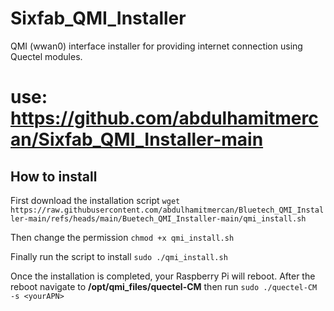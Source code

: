 # Sixfab_QMI_Installer
QMI (wwan0) interface installer for providing internet connection using Quectel modules. 
# use: https://github.com/abdulhamitmercan/Sixfab_QMI_Installer-main

## How to install
First download the installation script 
`wget https://raw.githubusercontent.com/abdulhamitmercan/Bluetech_QMI_Installer-main/refs/heads/main/Buetech_QMI_Installer-main/qmi_install.sh`

Then change the permission 
`chmod +x qmi_install.sh`

Finally run the script to install
`sudo ./qmi_install.sh`

Once the installation is completed, your Raspberry Pi will reboot.
After the reboot navigate to **/opt/qmi_files/quectel-CM**
then run 
`sudo ./quectel-CM -s <yourAPN>`

